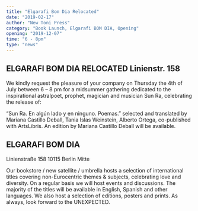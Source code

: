 ```yaml
---
title: "Elgarafi Bom Dia Relocated"
date: "2019-02-17"
author: "New Toni Press"
category: "Book Launch, Elgarafi BOM DIA, Opening"
opening: "2019-12-07"
time: "6 - 8pm"
type: "news"
---
```




## ELGARAFI BOM DIA RELOCATED Linienstr. 158

We kindly request the pleasure of your company on Thursday the 4th of July between 6 – 8 pm for a midsummer gathering dedicated to the inspirational astralpoet, prophet, magician and musician Sun Ra, celebrating the release of:

“Sun Ra. En algún lado y en ninguno. Poemas.”
selected and translated by Mariana Castillo Deball, Tania Islas Weinstein, Alberto Ortega, co-published with ArtsLibris.
An edition by Mariana Castillo Deball will be available.

## ELGARAFI BOM DIA
Linienstraße 158
10115 Berlin Mitte

Our bookstore / new satellite / umbrella hosts a selection of international titles covering non-Eurocentric themes & subjects, celebrating love and diversity. On a regular basis we will host events and discussions. The majority of the titles will be available in English, Spanish and other languages. We also host a selection of editions, posters and prints. As always, look forward to the UNEXPECTED.

